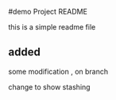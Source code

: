 #demo Project README

this is a simple readme file

## added

some modification  , on branch

change to show stashing